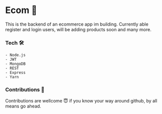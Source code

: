 # Ecom 🛒

This is the backend of an ecommerce app im building. Currently able register and login users, will be adding products soon and many more.

### Tech 🛠

    - Node.js
    - JWT
    - MongoDB
    - REST
    - Express
    - Yarn

### Contributions 🤝

Contributions are wellcome 😇 if you know your way around github, by all means go ahead.